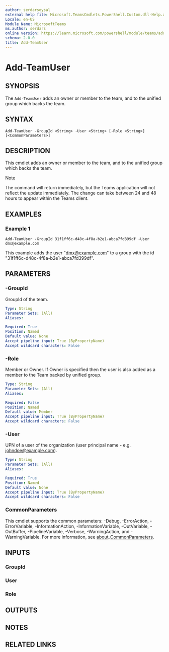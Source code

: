 ```yaml
---
author: serdarsoysal
external help file: Microsoft.TeamsCmdlets.PowerShell.Custom.dll-Help.xml
Locale: en-US
Module Name: MicrosoftTeams
ms.author: serdars
online version: https://learn.microsoft.com/powershell/module/teams/add-teamuser
schema: 2.0.0
title: Add-TeamUser
---
```


# Add-TeamUser

## SYNOPSIS
The `Add-TeamUser` adds an owner or member to the team, and to the unified group which backs the team.

## SYNTAX
```
Add-TeamUser -GroupId <String> -User <String> [-Role <String>] [<CommonParameters>]
```

## DESCRIPTION
This cmdlet adds an owner or member to the team, and to the unified group which backs the team.

> [!Note]
> The command will return immediately, but the Teams application will not reflect the update immediately. The change can take between 24 and 48 hours to appear within the Teams client.

## EXAMPLES

### Example 1
```
Add-TeamUser -GroupId 31f1ff6c-d48c-4f8a-b2e1-abca7fd399df -User dmx@example.com
```

This example adds the user "dmx@example.com" to a group with the id "31f1ff6c-d48c-4f8a-b2e1-abca7fd399df".

## PARAMETERS

### -GroupId
GroupId of the team.

```yaml
Type: String
Parameter Sets: (All)
Aliases:

Required: True
Position: Named
Default value: None
Accept pipeline input: True (ByPropertyName)
Accept wildcard characters: False
```

### -Role
Member or Owner. If Owner is specified then the user is also added as a member to the Team backed by unified group.

```yaml
Type: String
Parameter Sets: (All)
Aliases:

Required: False
Position: Named
Default value: Member
Accept pipeline input: True (ByPropertyName)
Accept wildcard characters: False
```

### -User
UPN of a user of the organization (user principal name - e.g. johndoe@example.com).

```yaml
Type: String
Parameter Sets: (All)
Aliases:

Required: True
Position: Named
Default value: None
Accept pipeline input: True (ByPropertyName)
Accept wildcard characters: False
```

### CommonParameters
This cmdlet supports the common parameters: -Debug, -ErrorAction, -ErrorVariable, -InformationAction, -InformationVariable, -OutVariable, -OutBuffer, -PipelineVariable, -Verbose, -WarningAction, and -WarningVariable. For more information, see [about_CommonParameters](https://go.microsoft.com/fwlink/?LinkID=113216).

## INPUTS

### GroupId

### User

### Role

## OUTPUTS

## NOTES

## RELATED LINKS
